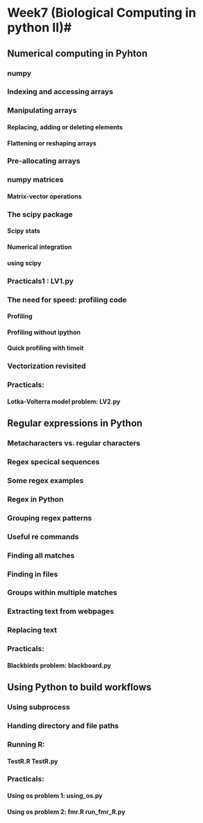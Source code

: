 # Week7 (Biological Computing in python II)#
## Numerical computing in Pyhton ##
### numpy ###
### Indexing and accessing arrays ###
### Manipulating arrays ###
#### Replacing, adding or deleting elements ####
#### Flattening or reshaping arrays ####
### Pre-allocating arrays ###
### numpy matrices ###
#### Matrix-vector operations ####
### The scipy package ###
#### Scipy stats ####
#### Numerical integration ####
#### using scipy ####
### Practicals1 : LV1.py ###
### The need for speed: profiling code ###
#### Profiling ####
#### Profiling without ipython ####
#### Quick profiling with timeit ####
### Vectorization revisited ###
### Practicals: ###
#### Lotka-Volterra model problem: LV2.py ####
## Regular expressions in Python ##
### Metacharacters vs. regular characters ###
### Regex specical sequences ###
### Some regex examples ###
### Regex in Python ###
### Grouping regex patterns ###
### Useful re commands ###
### Finding all matches ###
### Finding in files ###
### Groups within multiple matches ###
### Extracting text from webpages ###
### Replacing text ###
### Practicals: ###
#### Blackbirds problem: blackboard.py ####
## Using Python to build workflows ##
### Using subprocess ###
### Handing directory and file paths ### 
### Running R: ###
#### TestR.R TestR.py ####
### Practicals: ###
#### Using os problem 1: using_os.py ####
#### Using os problem 2: fmr.R run_fmr_R.py ####
